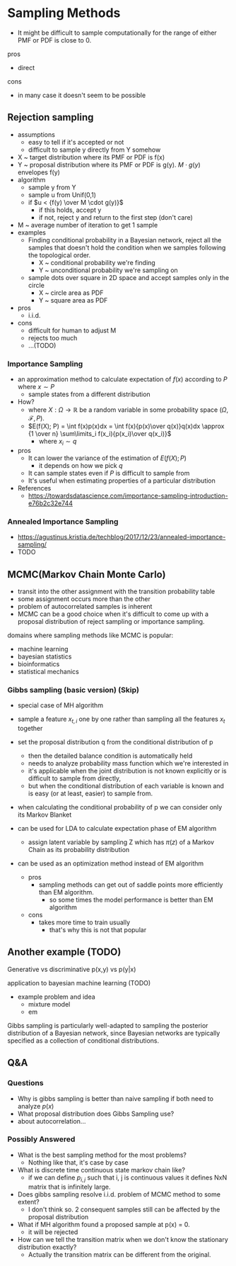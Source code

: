 # Sampling Methods

- It might be difficult to sample computationally for the range of either PMF or PDF is close to 0.

pros

- direct

cons

- in many case it doesn't seem to be possible

## Rejection sampling

- assumptions
  - easy to tell if it's accepted or not
  - difficult to sample y directly from Y somehow
- X ~ target distribution where its PMF or PDF is f(x)
- Y ~ proposal distribution where its PMF or PDF is g(y). $M \cdot g(y)$ envelopes f(y)
- algorithm
  - sample y from Y
  - sample u from Unif(0,1)
  - if $u < {f(y) \over M \cdot g(y)}$
    - if this holds, accept y
    - if not, reject y and return to the first step (don't care)
- M ~ average number of iteration to get 1 sample
- examples
  - Finding conditional probability in a Bayesian network, reject all the samples that doesn't hold the condition when we samples following the topological order.
    - X ~ conditional probability we're finding
    - Y ~ unconditional probability we're sampling on
  - sample dots over square in 2D space and accept samples only in the circle
    - X ~ circle area as PDF
    - Y ~ square area as PDF
- pros
  - i.i.d.
- cons
  - difficult for human to adjust M
  - rejects too much
  - ...(TODO)

### Importance Sampling

- an approximation method to calculate expectation of $f(x)$ according to $P$ where $x \sim P$
  - sample states from a different distribution
- How?
  - where $X:\Omega \to {\mathbb {R}}$ be a random variable in some probability space $(\Omega ,{\mathcal {F}},P)$.
  - $E(f(X); P) = \int f(x)p(x)dx = \int f(x){p(x)\over q(x)}q(x)dx \approx {1 \over n} \sum\limits_i f(x_i){p(x_i)\over q(x_i)}$
    - where $x_i \sim q$
- pros
    - It can lower the variance of the estimation of $E(f(X); P)$
      - it depends on how we pick $q$
    - It can sample states even if $P$ is difficult to sample from
    - It's useful when estimating properties of a particular distribution
- References
  - https://towardsdatascience.com/importance-sampling-introduction-e76b2c32e744

### Annealed Importance Sampling

- https://agustinus.kristia.de/techblog/2017/12/23/annealed-importance-sampling/
- TODO

## MCMC(Markov Chain Monte Carlo)

- transit into the other assignment with the transition probability table
- some assignment occurs more than the other
- problem of autocorrelated samples is inherent
- MCMC can be a good choice when it's difficult to come up with a proposal distribution of reject sampling or importance sampling.

domains where sampling methods like MCMC is popular:

- machine learning
- bayesian statistics
- bioinformatics
- statistical mechanics

### Gibbs sampling (basic version) (Skip)

- special case of MH algorithm
- sample a feature $x_{t,i}$ one by one rather than sampling all the features $x_t$ together
- set the proposal distribution q from the conditional distribution of p
  - then the detailed balance condition is automatically held
  - needs to analyze probability mass function which we're interested in
  - it's applicable when the joint distribution is not known explicitly or is difficult to sample from directly,
  - but when the conditional distribution of each variable is known and is easy (or at least, easier) to sample from.
- when calculating the conditional probability of p we can consider only its Markov Blanket
- can be used for LDA to calculate expectation phase of EM algorithm
  - assign latent variable by sampling Z which has $\pi(z)$ of a Markov Chain as its probability distribution

- can be used as an optimization method instead of EM algorithm
  - pros
    - sampling methods can get out of saddle points more efficiently than EM algorithm.
      - so some times the model performance is better than EM algorithm
  - cons
    - takes more time to train usually
      - that's why this is not that popular

## Another example (TODO)

Generative vs discriminative
p(x,y) vs p(y|x)

application to bayesian machine learning (TODO)

- example problem and idea
  - mixture model
  - em

Gibbs sampling is particularly well-adapted to sampling the posterior distribution of a Bayesian network, since Bayesian networks are typically specified as a collection of conditional distributions.

## Q&A

### Questions

- Why is gibbs sampling is better than naive sampling if both need to analyze $p(x)$
- What proposal distribution does Gibbs Sampling use?
- about autocorrelation...

### Possibly Answered

- What is the best sampling method for the most problems?
  - Nothing like that, it's case by case
- What is discrete time continuous state markov chain like?
  - if we can define $p_{i,j}$ such that i, j is continuous values it defines NxN matrix that is infinitely large.
- Does gibbs sampling resolve i.i.d. problem of MCMC method to some extent?
  - I don't think so. 2 consequent samples still can be affected by the proposal distribution
- What if MH algorithm found a proposed sample at p(x) = 0.
  - it will be rejected
- How can we tell the transition matrix when we don't know the stationary distribution exactly?
  - Actually the transition matrix can be different from the original.
